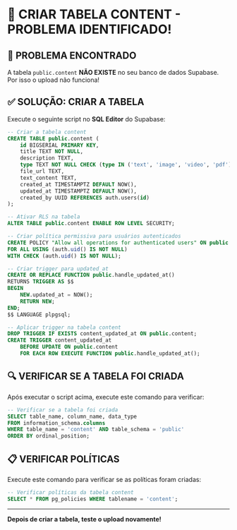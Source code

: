 # 🎯 CRIAR TABELA CONTENT - PROBLEMA IDENTIFICADO!

## 🚨 PROBLEMA ENCONTRADO
A tabela `public.content` **NÃO EXISTE** no seu banco de dados Supabase. Por isso o upload não funciona!

## ✅ SOLUÇÃO: CRIAR A TABELA

Execute o seguinte script no **SQL Editor** do Supabase:

```sql
-- Criar a tabela content
CREATE TABLE public.content (
    id BIGSERIAL PRIMARY KEY,
    title TEXT NOT NULL,
    description TEXT,
    type TEXT NOT NULL CHECK (type IN ('text', 'image', 'video', 'pdf')),
    file_url TEXT,
    text_content TEXT,
    created_at TIMESTAMPTZ DEFAULT NOW(),
    updated_at TIMESTAMPTZ DEFAULT NOW(),
    created_by UUID REFERENCES auth.users(id)
);

-- Ativar RLS na tabela
ALTER TABLE public.content ENABLE ROW LEVEL SECURITY;

-- Criar política permissiva para usuários autenticados
CREATE POLICY "Allow all operations for authenticated users" ON public.content
FOR ALL USING (auth.uid() IS NOT NULL)
WITH CHECK (auth.uid() IS NOT NULL);

-- Criar trigger para updated_at
CREATE OR REPLACE FUNCTION public.handle_updated_at()
RETURNS TRIGGER AS $$
BEGIN
    NEW.updated_at = NOW();
    RETURN NEW;
END;
$$ LANGUAGE plpgsql;

-- Aplicar trigger na tabela content
DROP TRIGGER IF EXISTS content_updated_at ON public.content;
CREATE TRIGGER content_updated_at
    BEFORE UPDATE ON public.content
    FOR EACH ROW EXECUTE FUNCTION public.handle_updated_at();
```

## 🔍 VERIFICAR SE A TABELA FOI CRIADA

Após executar o script acima, execute este comando para verificar:

```sql
-- Verificar se a tabela foi criada
SELECT table_name, column_name, data_type 
FROM information_schema.columns 
WHERE table_name = 'content' AND table_schema = 'public'
ORDER BY ordinal_position;
```

## 📋 VERIFICAR POLÍTICAS

Execute este comando para verificar se as políticas foram criadas:

```sql
-- Verificar políticas da tabela content
SELECT * FROM pg_policies WHERE tablename = 'content';
```

---

**Depois de criar a tabela, teste o upload novamente!**

